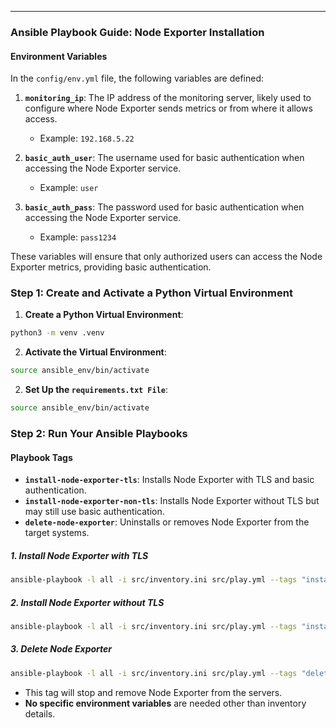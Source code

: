 
---

### **Ansible Playbook Guide: Node Exporter Installation**


#### **Environment Variables**
In the `config/env.yml` file, the following variables are defined:

1. **`monitoring_ip`**: The IP address of the monitoring server, likely used to configure where Node Exporter sends metrics or from where it allows access.
   - Example: `192.168.5.22`
   
2. **`basic_auth_user`**: The username used for basic authentication when accessing the Node Exporter service.
   - Example: `user`
   
3. **`basic_auth_pass`**: The password used for basic authentication when accessing the Node Exporter service.
   - Example: `pass1234`

These variables will ensure that only authorized users can access the Node Exporter metrics, providing basic authentication.

### **Step 1: Create and Activate a Python Virtual Environment**

1. **Create a Python Virtual Environment**: 
```bash
python3 -m venv .venv
```
2. **Activate the Virtual Environment**:
```bash
source ansible_env/bin/activate
```
2. **Set Up the `requirements.txt File`**:
```bash
source ansible_env/bin/activate
```

### **Step 2: Run Your Ansible Playbooks**

#### **Playbook Tags**
- **`install-node-exporter-tls`**: Installs Node Exporter with TLS and basic authentication.
- **`install-node-exporter-non-tls`**: Installs Node Exporter without TLS but may still use basic authentication.
- **`delete-node-exporter`**: Uninstalls or removes Node Exporter from the target systems.

##### *1. Install Node Exporter with TLS*

```bash
ansible-playbook -l all -i src/inventory.ini src/play.yml --tags "install-node-exporter-tls" --extra-vars @./config/env.yml
```
##### **2. Install Node Exporter without TLS**
```bash
ansible-playbook -l all -i src/inventory.ini src/play.yml --tags "install-node-exporter-non-tls" --extra-vars @./config/env.yml
```
##### **3. Delete Node Exporter**
```bash
ansible-playbook -l all -i src/inventory.ini src/play.yml --tags "delete-node-exporter" --extra-vars @./config/env.yml
```
- This tag will stop and remove Node Exporter from the servers.
- **No specific environment variables** are needed other than inventory details.
